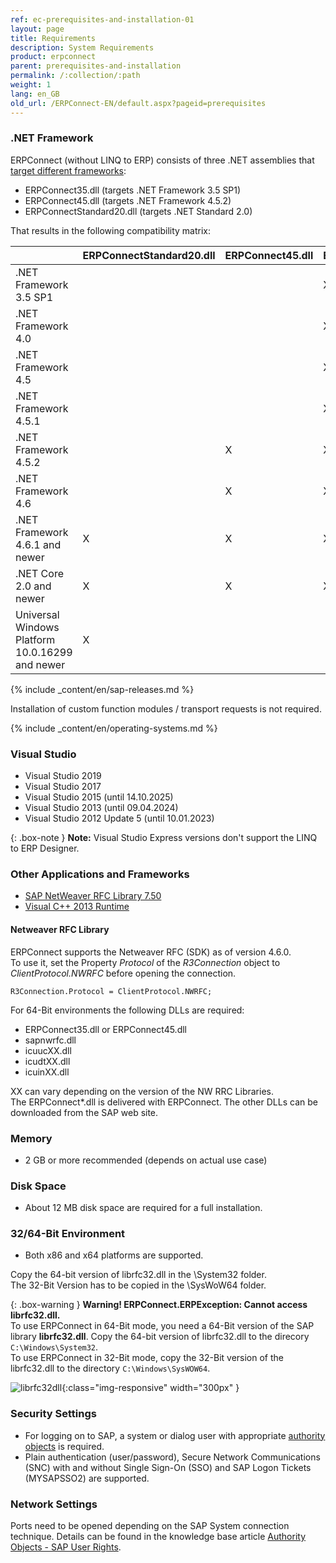 ```yaml
---
ref: ec-prerequisites-and-installation-01
layout: page
title: Requirements
description: System Requirements
product: erpconnect
parent: prerequisites-and-installation
permalink: /:collection/:path
weight: 1
lang: en_GB
old_url: /ERPConnect-EN/default.aspx?pageid=prerequisites
---
```


### .NET Framework

ERPConnect (without LINQ to ERP) consists of three .NET assemblies that [target different frameworks](https://docs.microsoft.com/en-US/dotnet/standard/frameworks):
-	ERPConnect35.dll (targets .NET Framework 3.5 SP1)
-	ERPConnect45.dll (targets .NET Framework 4.5.2)
-	ERPConnectStandard20.dll (targets .NET Standard 2.0)

That results in the following compatibility matrix: <!--- bei den Sätzen fehlen Verben. Die Personalpronomen müssen ersetzt werden--->

| |	ERPConnectStandard20.dll	| ERPConnect45.dll	| ERPConnect35.dll|
|:------|:------|:------ |:------ |
|.NET Framework 3.5 SP1	| | |	X|
|.NET Framework 4.0     | | |	X |
|.NET Framework 4.5	    | | |	X |
|.NET Framework 4.5.1	  | | |	X |
|.NET Framework 4.5.2 	 | | X	| X |
|.NET Framework 4.6	    | |	X |	X |
|.NET Framework 4.6.1 and newer |	X	| X |	X |
|.NET Core 2.0 and newer | X |	X	| X |
|Universal Windows Platform 10.0.16299 and newer	| X | | |	 	 

{% include _content/en/sap-releases.md %}

Installation of custom function modules / transport requests is not required.

{% include _content/en/operating-systems.md %}


### Visual Studio

- Visual Studio 2019
- Visual Studio 2017
- Visual Studio 2015 (until 14.10.2025)
- Visual Studio 2013 (until 09.04.2024)
- Visual Studio 2012 Update 5 (until 10.01.2023)

{: .box-note }
**Note:** Visual Studio Express versions don't support the LINQ to ERP Designer.


### Other Applications and Frameworks

- [SAP NetWeaver RFC Library 7.50](https://launchpad.support.sap.com/#/notes/2573790) 
- [Visual C++ 2013 Runtime](https://www.microsoft.com/en-US/download/details.aspx?id=40784)

#### Netweaver RFC Library
ERPConnect supports the Netweaver RFC (SDK) as of version 4.6.0.  
To use it, set the Property *Protocol* of the *R3Connection* object to *ClientProtocol.NWRFC* before opening the connection. 

```
R3Connection.Protocol = ClientProtocol.NWRFC;
```

For 64-Bit environments the following DLLs are required:
- ERPConnect35.dll or ERPConnect45.dll
- sapnwrfc.dll
- icuucXX.dll
- icudtXX.dll
- icuinXX.dll 

XX can vary depending on the version of the NW RRC Libraries.<br>
The ERPConnect*.dll is delivered with ERPConnect. The other DLLs can be downloaded from the SAP web site.

### Memory
* 2 GB or more recommended (depends on actual use case)


### Disk Space
* About 12 MB disk space are required for a full installation.


### 32/64-Bit Environment
* Both x86 and x64 platforms are supported.

Copy the 64-bit version of librfc32.dll in the \System32 folder. <br>
The 32-Bit Version has to be copied in the \SysWoW64 folder.

{: .box-warning }
**Warning! ERPConnect.ERPException: Cannot access librfc32.dll.** <br>
To use ERPConnect in 64-Bit mode, you need a 64-Bit version of the SAP library **librfc32.dll**. 
Copy the 64-bit version of librfc32.dll to the direcory `C:\Windows\System32`. <br>
To use ERPConnect in 32-Bit mode, copy the 32-Bit version of the librfc32.dll to the directory `C:\Windows\SysWOW64`. 

![librfc32dll](/img/content/librfc32dll.png){:class="img-responsive" width="300px" }

### Security Settings
 	
- For logging on to SAP, a system or dialog user with appropriate [authority objects](https://kb.theobald-software.com/sap/authority-objects-sap-user-rights) is required.
- Plain authentication (user/password), Secure Network Communications (SNC) with and without Single Sign-On (SSO) and SAP Logon Tickets (MYSAPSSO2) are supported.


### Network Settings
 	
Ports need to be opened depending on the SAP System connection technique.
Details can be found in the knowledge base article [Authority Objects - SAP User Rights](https://kb.theobald-software.com/sap/how-to-check-the-accessibility-to-a-sap-system).

